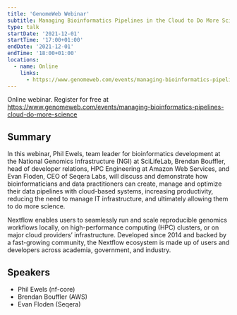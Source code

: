 ```yaml
---
title: 'GenomeWeb Webinar'
subtitle: Managing Bioinformatics Pipelines in the Cloud to Do More Science
type: talk
startDate: '2021-12-01'
startTime: '17:00+01:00'
endDate: '2021-12-01'
endTime: '18:00+01:00'
locations:
  - name: Online
    links:
      - https://www.genomeweb.com/events/managing-bioinformatics-pipelines-cloud-do-more-science
---
```


Online webinar. Register for free at <https://www.genomeweb.com/events/managing-bioinformatics-pipelines-cloud-do-more-science>

## Summary

In this webinar, Phil Ewels, team leader for bioinformatics development at the National Genomics Infrastructure (NGI) at SciLifeLab, Brendan Bouffler, head of developer relations, HPC Engineering at Amazon Web Services, and Evan Floden, CEO of Seqera Labs, will discuss and demonstrate how bioinformaticians and data practitioners can create, manage and optimize their data pipelines with cloud-based systems, increasing productivity, reducing the need to manage IT infrastructure, and ultimately allowing them to do more science.

Nextflow enables users to seamlessly run and scale reproducible genomics workflows locally, on high-performance computing (HPC) clusters, or on major cloud providers’ infrastructure. Developed since 2014 and backed by a fast-growing community, the Nextflow ecosystem is made up of users and developers across academia, government, and industry.

## Speakers

- Phil Ewels (nf-core)
- Brendan Bouffler (AWS)
- Evan Floden (Seqera)
